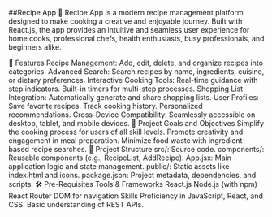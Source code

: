 ##Recipe App 🍳
Recipe App is a modern recipe management platform designed to make cooking a creative and enjoyable journey. Built with React.js, the app provides an intuitive and seamless user experience for home cooks, professional chefs, health enthusiasts, busy professionals, and beginners alike.

🌟 Features
Recipe Management: Add, edit, delete, and organize recipes into categories.
Advanced Search: Search recipes by name, ingredients, cuisine, or dietary preferences.
Interactive Cooking Tools:
Real-time guidance with step indicators.
Built-in timers for multi-step processes.
Shopping List Integration: Automatically generate and share shopping lists.
User Profiles:
Save favorite recipes.
Track cooking history.
Personalized recommendations.
Cross-Device Compatibility: Seamlessly accessible on desktop, tablet, and mobile devices.
🎯 Project Goals and Objectives
Simplify the cooking process for users of all skill levels.
Promote creativity and engagement in meal preparation.
Minimize food waste with ingredient-based recipe searches.
📁 Project Structure
src/: Source code.
components/: Reusable components (e.g., RecipeList, AddRecipe).
App.jsx: Main application logic and state management.
public/: Static assets like index.html and icons.
package.json: Project metadata, dependencies, and scripts.
🛠 Pre-Requisites
Tools & Frameworks
React.js
Node.js (with npm)
React Router DOM for navigation
Skills
Proficiency in JavaScript, React, and CSS.
Basic understanding of REST APIs.
